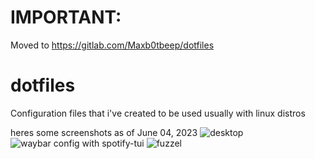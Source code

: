 # IMPORTANT:
Moved to https://gitlab.com/Maxb0tbeep/dotfiles

# dotfiles
Configuration files that i've created to be used usually with linux distros

heres some screenshots as of June 04, 2023
![desktop](https://cdn.discordapp.com/attachments/1064704233171062805/1115015950035587242/image.png)
![waybar config with spotify-tui](https://cdn.discordapp.com/attachments/1064704233171062805/1115017089858687110/image.png)
![fuzzel](https://cdn.discordapp.com/attachments/774463806700781569/1115062226676629635/image.png)
